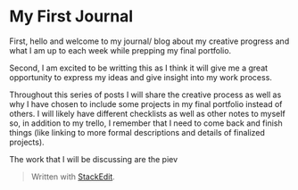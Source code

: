 
# My First Journal

First, hello and welcome to my journal/ blog about my creative progress and what I am up to each week while prepping my final portfolio.

Second, I am excited to be writting this as I think it will give me a great opportunity to express my ideas and give insight into my work process. 

Throughout this series of posts I will share the creative process as well as why I have chosen to include some projects in my final portfolio instead of others. I will likely have different checklists as well as other notes to myself so, in addition to my trello, I remember that I need to come back and finish things (like linking to more formal descriptions and details of finalized projects).

The work that I will be discussing are the piev
> Written with [StackEdit](https://stackedit.io/).
<!--stackedit_data:
eyJoaXN0b3J5IjpbMTEyNjUyNjY2Ml19
-->